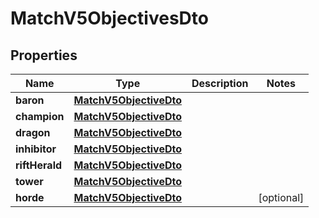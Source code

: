

# MatchV5ObjectivesDto


## Properties

| Name | Type | Description | Notes |
|------------ | ------------- | ------------- | -------------|
|**baron** | [**MatchV5ObjectiveDto**](MatchV5ObjectiveDto.md) |  |  |
|**champion** | [**MatchV5ObjectiveDto**](MatchV5ObjectiveDto.md) |  |  |
|**dragon** | [**MatchV5ObjectiveDto**](MatchV5ObjectiveDto.md) |  |  |
|**inhibitor** | [**MatchV5ObjectiveDto**](MatchV5ObjectiveDto.md) |  |  |
|**riftHerald** | [**MatchV5ObjectiveDto**](MatchV5ObjectiveDto.md) |  |  |
|**tower** | [**MatchV5ObjectiveDto**](MatchV5ObjectiveDto.md) |  |  |
|**horde** | [**MatchV5ObjectiveDto**](MatchV5ObjectiveDto.md) |  |  [optional] |



